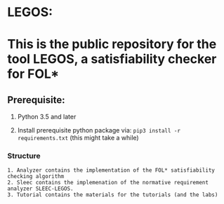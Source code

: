 # LEGOS:
# This is the public repository for the tool LEGOS, a satisfiability checker for FOL*



## Prerequisite:
1. Python 3.5 and later

2. Install prerequisite python package via: `pip3 install -r requirements.txt` (this might take a while)



###  Structure
    1. Analyzer contains the implementation of the FOL* satisfiability checking algorithm  
    2. Sleec contains the implemenation of the normative requirement analyzer SLEEC-LEGOS.
    3. Tutorial contains the materials for the tutorials (and the labs)

